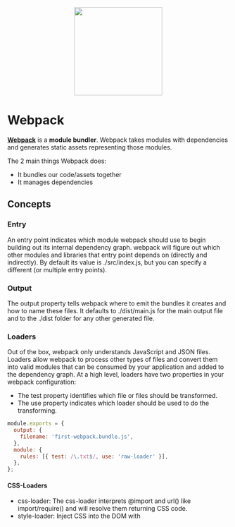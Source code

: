 <div align="center">
  <a href="https://github.com/webpack/webpack">
    <img width="200" height="200" src="https://webpack.js.org/assets/icon-square-big.svg">
  </a>
</div>

# Webpack

**[Webpack](https://github.com/webpack/webpack)** is a **module bundler**.
Webpack takes modules with dependencies and generates static assets representing those modules.

The 2 main things Webpack does:
- It bundles our code/assets together
- It manages dependencies

## Concepts

### Entry
An entry point indicates which module webpack should use to begin building out its internal dependency graph. webpack will figure out which other modules and libraries that entry point depends on (directly and indirectly).
By default its value is ./src/index.js, but you can specify a different (or multiple entry points).

### Output
The output property tells webpack where to emit the bundles it creates and how to name these files. It defaults to ./dist/main.js for the main output file and to the ./dist folder for any other generated file.

### Loaders
Out of the box, webpack only understands JavaScript and JSON files. Loaders allow webpack to process other types of files and convert them into valid modules that can be consumed by your application and added to the dependency graph.
At a high level, loaders have two properties in your webpack configuration:
  * The test property identifies which file or files should be transformed.
  * The use property indicates which loader should be used to do the transforming.
```javascript
module.exports = {
  output: {
    filename: 'first-webpack.bundle.js',
  },
  module: {
    rules: [{ test: /\.txt$/, use: 'raw-loader' }],
  },
};
```

#### CSS-Loaders

- css-loader: The css-loader interprets @import and url() like import/require() and will resolve them returning CSS code.
- style-loader: Inject CSS into the DOM with <style> tag.
- sass-loader: Loads a Sass/SCSS file and compiles it to CSS.


### Plugins
While loaders are used to transform certain types of modules, plugins can be leveraged to perform a wider range of tasks like bundle optimization, asset management and injection of environment variables.
In order to use a plugin, you need to require() it and add it to the plugins array. Most plugins are customizable through options. Since you can use a plugin multiple times in a configuration for different purposes, you need to create an instance of it by calling it with the new operator.
```javascript
const HtmlWebpackPlugin = require('html-webpack-plugin'); // installed via npm
const webpack = require('webpack'); // to access built-in plugins

module.exports = {
  module: {
    rules: [{ test: /\.txt$/, use: 'raw-loader' }],
  },
  // html-webpack-plugin generates an HTML file for your application by injecting automatically all your generated bundles.
tip
  plugins: [new HtmlWebpackPlugin({ template: './src/index.html' })],
};
```

#### Example: HtmlWebpackPlugin
This is a webpack plugin that simplifies creation of HTML files to serve your webpack bundles. This is especially useful for webpack bundles that include a hash in the filename which changes every compilation. You can either let the plugin generate an HTML file for you, supply your own template using lodash templates or use your own loader.

### Mode
By setting the mode parameter to either development, production or none, you can enable webpack's built-in optimizations that correspond to each environment. The default value is production.

### Cache
So we're using webpack to bundle our modular application which yields a deployable /dist directory. Once the contents of /dist have been deployed to a server, clients (typically browsers) will hit that server to grab the site and its assets. The last step can be time consuming, which is why browsers use a technique called caching. This allows sites to load faster with less unnecessary network traffic. However, it can also cause headaches when you need new code to be picked up.

#### Output Filename
Webpack provides a method of templating the filenames using bracketed strings called substitutions. The [contenthash] substitution will add a unique hash based on the content of an asset. When the asset's content changes, [contenthash] will change as well.
```javascript
const path = require('path');
const HtmlWebpackPlugin = require('html-webpack-plugin');

module.exports = {
  entry: './src/index.js',
  plugins: [
    new HtmlWebpackPlugin({
      title: 'Caching',
    }),
  ],
  output: {
    filename: '[name].[contenthash].js',
    path: path.resolve(__dirname, 'dist'),
    clean: true,
  },
};
```

## Babel
Babel is a JavaScript compiler. Babel is a toolchain that is mainly used to convert ECMAScript 2015+ code into a backwards compatible version of JavaScript in current and older browsers or environments. Here are the main things Babel can do for you:

- Transform syntax
- Polyfill features that are missing in your target environment (through a third-party polyfill such as core-js).
- Source code transformations (codemods)

### Presets
The Babel foundation has created presets that contains common bundles of plugins. That means you only have to do the NPM installation and babel configuration once and then a bunch of plugins are automatically installed for you. A preset is a set of plugins used to support particular language features.

There are many different Babel presets, both official presets from Babel foundation and unofficial presets from other organizations such as [Airbnb](https://github.com/airbnb/babel-preset-airbnb).

#### Official Presets
We've assembled a few presets for common environments:

- [@babel/preset-env](preset-env.md) for compiling ES2015+ syntax
- [@babel/preset-typescript](preset-typescript.md) for [TypeScript](https://www.typescriptlang.org)
- [@babel/preset-react](preset-react.md) for [React](https://reactjs.org/)
- [@babel/preset-flow](preset-flow.md) for [Flow](https://flow.org/)

## Notes

### Add-Ons
- [awesome-webpack](https://github.com/webpack-contrib/awesome-webpack)
- [Guide webpack 5](https://www.valentinog.com/blog/webpack/)

### webpack-merge
webpack-merge provides a merge function that concatenates arrays and merges objects creating a new object. If functions are encountered, it will execute them, run the results through the algorithm, and then wrap the returned values within a function again.
```javascript
const { merge } = require('webpack-merge');

// Default API
const output = merge(object1, object2, object3, ...);

// Keys matching to the right take precedence:
const output = merge(
  { fruit: "apple", color: "red" },
  { fruit: "strawberries" }
);
console.log(output); // { color: "red", fruit: "strawberries"}
```

### [webpack-dev-server](https://webpack.js.org/guides/development/#using-webpack-dev-server)
The webpack-dev-server provides you with a simple web server and the ability to use live reloading.

